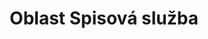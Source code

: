 ---
layout: default
title: Oblast Spisová služba
description: "Metodiky a další dokumentace týkající se výkonu spisové služby se zvláštním zřetelem na novou legislativu pro správu dokumentů a plně elektronickou spisovou službu"
parent: Metodiky
nav_order: 6
has_children: true
---